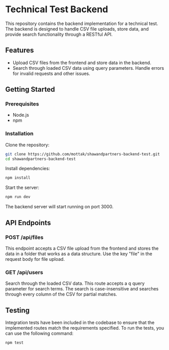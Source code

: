 # Technical Test Backend
This repository contains the backend implementation for a technical test. The backend is designed to handle CSV file uploads, store data, and provide search functionality through a RESTful API.

## Features
- Upload CSV files from the frontend and store data in the backend.
- Search through loaded CSV data using query parameters.
Handle errors for invalid requests and other issues.

## Getting Started

### Prerequisites
- Node.js 
- npm

### Installation
Clone the repository:

```bash
git clone https://github.com/mottak/shawandpartners-backend-test.git
cd shawandpartners-backend-test
```
Install dependencies:

```bash
npm install
```
Start the server:

```bash
npm run dev
```

The backend server will start running on port 3000.

## API Endpoints
### POST /api/files
This endpoint accepts a CSV file upload from the frontend and stores the data in a folder that works as a data structure. Use the key "file" in the request body for file upload.

### GET /api/users
Search through the loaded CSV data. This route accepts a q query parameter for search terms. The search is case-insensitive and searches through every column of the CSV for partial matches.

## Testing
Integration tests have been included in the codebase to ensure that the implemented routes match the requirements specified. To run the tests, you can use the following command:

```bash
npm test
```